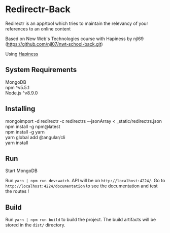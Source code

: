 # Redirectr-Back

Redirectr is an app/tool which tries to maintain the relevancy of your references to an online content

Based on New Web's Technologies course with Hapiness by njl69 (https://github.com/njl07/nwt-school-back.git)

Using [Hapiness](https://github.com/hapinessjs/hapiness)

## System Requirements
 
MongoDB  
npm ^v5.5.1  
Node.js ^v8.9.0  

## Installing

mongoimport -d redirectr -c redirectrs --jsonArray < _static/redirectrs.json  
npm install -g npm@latest  
npm install -g yarn  
yarn global add @angular/cli  
yarn install  

## Run

Start MongoDB

Run `yarn | npm run dev:watch`. API will be on `http://localhost:4224/`. Go to `http://localhost:4224/documentation` to see the documentation and test the routes !

## Build

Run `yarn | npm run build` to build the project. The build artifacts will be stored in the `dist/` directory.

